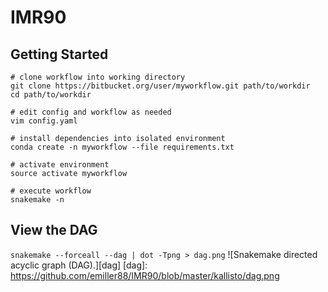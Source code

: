 # IMR90
## Getting Started
```
# clone workflow into working directory
git clone https://bitbucket.org/user/myworkflow.git path/to/workdir
cd path/to/workdir

# edit config and workflow as needed
vim config.yaml

# install dependencies into isolated environment
conda create -n myworkflow --file requirements.txt

# activate environment
source activate myworkflow

# execute workflow
snakemake -n
```

## View the DAG
```snakemake --forceall --dag | dot -Tpng > dag.png```
![Snakemake directed acyclic graph (DAG).][dag]
[dag]: https://github.com/emiller88/IMR90/blob/master/kallisto/dag.png

